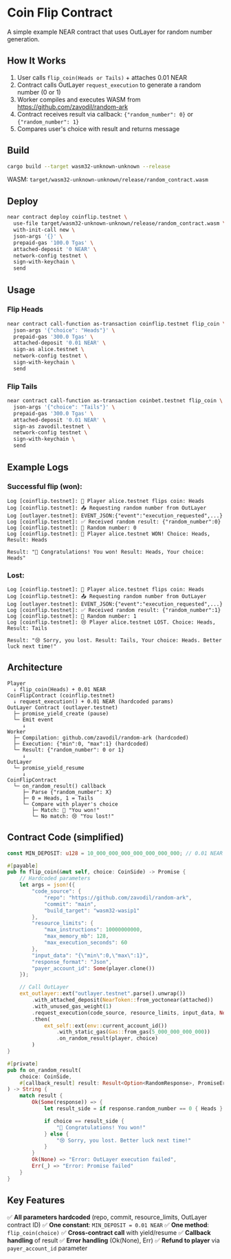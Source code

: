 # Coin Flip Contract

A simple example NEAR contract that uses OutLayer for random number generation.

## How It Works

1. User calls `flip_coin(Heads or Tails)` + attaches 0.01 NEAR
2. Contract calls OutLayer `request_execution` to generate a random number (0 or 1)
3. Worker compiles and executes WASM from https://github.com/zavodil/random-ark
4. Contract receives result via callback: `{"random_number": 0}` or `{"random_number": 1}`
5. Compares user's choice with result and returns message

## Build

```bash
cargo build --target wasm32-unknown-unknown --release
```

WASM: `target/wasm32-unknown-unknown/release/random_contract.wasm`

## Deploy

```bash
near contract deploy coinflip.testnet \
  use-file target/wasm32-unknown-unknown/release/random_contract.wasm \
  with-init-call new \
  json-args '{}' \
  prepaid-gas '100.0 Tgas' \
  attached-deposit '0 NEAR' \
  network-config testnet \
  sign-with-keychain \
  send
```

## Usage

### Flip Heads

```bash
near contract call-function as-transaction coinflip.testnet flip_coin \
  json-args '{"choice": "Heads"}' \
  prepaid-gas '300.0 Tgas' \
  attached-deposit '0.01 NEAR' \
  sign-as alice.testnet \
  network-config testnet \
  sign-with-keychain \
  send
```

### Flip Tails

```bash
near contract call-function as-transaction coinbet.testnet flip_coin \
  json-args '{"choice": "Tails"}' \
  prepaid-gas '300.0 Tgas' \
  attached-deposit '0.01 NEAR' \
  sign-as zavodil.testnet \
  network-config testnet \
  sign-with-keychain \
  send
```

## Example Logs

### Successful flip (won):

```
Log [coinflip.testnet]: 🎲 Player alice.testnet flips coin: Heads
Log [coinflip.testnet]: 📤 Requesting random number from OutLayer
Log [outlayer.testnet]: EVENT_JSON:{"event":"execution_requested",...}
Log [coinflip.testnet]: ✅ Received random result: {"random_number":0}
Log [coinflip.testnet]: 🎲 Random number: 0
Log [coinflip.testnet]: 🎉 Player alice.testnet WON! Choice: Heads, Result: Heads

Result: "🎉 Congratulations! You won! Result: Heads, Your choice: Heads"
```

### Lost:

```
Log [coinflip.testnet]: 🎲 Player alice.testnet flips coin: Heads
Log [coinflip.testnet]: 📤 Requesting random number from OutLayer
Log [outlayer.testnet]: EVENT_JSON:{"event":"execution_requested",...}
Log [coinflip.testnet]: ✅ Received random result: {"random_number":1}
Log [coinflip.testnet]: 🎲 Random number: 1
Log [coinflip.testnet]: 😢 Player alice.testnet LOST. Choice: Heads, Result: Tails

Result: "😢 Sorry, you lost. Result: Tails, Your choice: Heads. Better luck next time!"
```

## Architecture

```
Player
  ↓ flip_coin(Heads) + 0.01 NEAR
CoinFlipContract (coinflip.testnet)
  ↓ request_execution() + 0.01 NEAR (hardcoded params)
OutLayer Contract (outlayer.testnet)
  ├─ promise_yield_create (pause)
  └─ Emit event
     ↓
Worker
  ├─ Compilation: github.com/zavodil/random-ark (hardcoded)
  ├─ Execution: {"min":0, "max":1} (hardcoded)
  └─ Result: {"random_number": 0 or 1}
     ↓
OutLayer
  └─ promise_yield_resume
     ↓
CoinFlipContract
  └─ on_random_result() callback
     ├─ Parse {"random_number": X}
     ├─ 0 = Heads, 1 = Tails
     └─ Compare with player's choice
        ├─ Match: 🎉 "You won!"
        └─ No match: 😢 "You lost!"
```

## Contract Code (simplified)

```rust
const MIN_DEPOSIT: u128 = 10_000_000_000_000_000_000_000; // 0.01 NEAR

#[payable]
pub fn flip_coin(&mut self, choice: CoinSide) -> Promise {
    // Hardcoded parameters
    let args = json!({
        "code_source": {
            "repo": "https://github.com/zavodil/random-ark",
            "commit": "main",
            "build_target": "wasm32-wasip1"
        },
        "resource_limits": {
            "max_instructions": 10000000000,
            "max_memory_mb": 128,
            "max_execution_seconds": 60
        },
        "input_data": "{\"min\":0,\"max\":1}",
        "response_format": "Json",
        "payer_account_id": Some(player.clone())
    });

    // Call OutLayer
    ext_outlayer::ext("outlayer.testnet".parse().unwrap())
        .with_attached_deposit(NearToken::from_yoctonear(attached))
        .with_unused_gas_weight(1)
        .request_execution(code_source, resource_limits, input_data, None, "Json".to_string(), Some(player.clone()))
        .then(
            ext_self::ext(env::current_account_id())
                .with_static_gas(Gas::from_gas(5_000_000_000_000))
                .on_random_result(player, choice)
        )
}

#[private]
pub fn on_random_result(
    choice: CoinSide,
    #[callback_result] result: Result<Option<RandomResponse>, PromiseError>,
) -> String {
    match result {
        Ok(Some(response)) => {
            let result_side = if response.random_number == 0 { Heads } else { Tails };

            if choice == result_side {
                "🎉 Congratulations! You won!"
            } else {
                "😢 Sorry, you lost. Better luck next time!"
            }
        }
        Ok(None) => "Error: OutLayer execution failed",
        Err(_) => "Error: Promise failed"
    }
}
```

## Key Features

✅ **All parameters hardcoded** (repo, commit, resource_limits, OutLayer contract ID)
✅ **One constant**: `MIN_DEPOSIT = 0.01 NEAR`
✅ **One method**: `flip_coin(choice)`
✅ **Cross-contract call** with yield/resume
✅ **Callback handling** of result
✅ **Error handling** (Ok(None), Err)
✅ **Refund to player** via `payer_account_id` parameter
